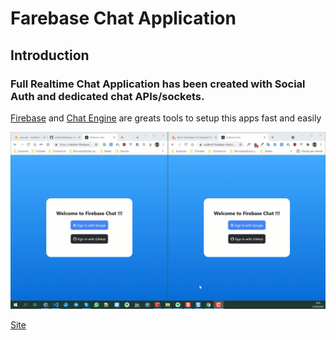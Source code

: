 # Farebase Chat Application

## Introduction

### Full Realtime Chat Application has been created with Social Auth and dedicated chat APIs/sockets.

[Firebase](https://firebase.google.com/) and [Chat Engine](https://chatengine.io/) are greats tools to setup this apps fast and easily

![](./src//supplement/demo.gif)

[Site](https://sxidsvit-firebase-chat.netlify.app)
